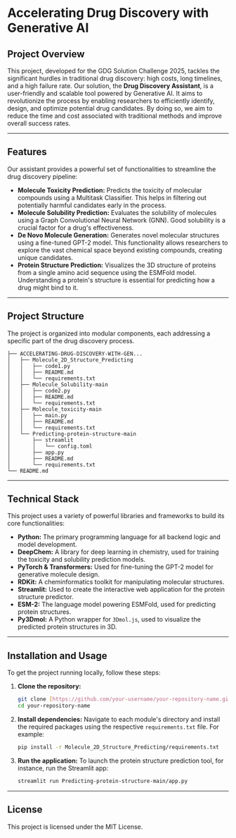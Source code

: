 # Accelerating Drug Discovery with Generative AI

## Project Overview

This project, developed for the GDG Solution Challenge 2025, tackles the significant hurdles in traditional drug discovery: high costs, long timelines, and a high failure rate. Our solution, the **Drug Discovery Assistant**, is a user-friendly and scalable tool powered by Generative AI. It aims to revolutionize the process by enabling researchers to efficiently identify, design, and optimize potential drug candidates. By doing so, we aim to reduce the time and cost associated with traditional methods and improve overall success rates.

---

## Features

Our assistant provides a powerful set of functionalities to streamline the drug discovery pipeline:

* **Molecule Toxicity Prediction:** Predicts the toxicity of molecular compounds using a Multitask Classifier. This helps in filtering out potentially harmful candidates early in the process.
* **Molecule Solubility Prediction:** Evaluates the solubility of molecules using a Graph Convolutional Neural Network (GNN). Good solubility is a crucial factor for a drug's effectiveness.
* **De Novo Molecule Generation:** Generates novel molecular structures using a fine-tuned GPT-2 model. This functionality allows researchers to explore the vast chemical space beyond existing compounds, creating unique candidates.
* **Protein Structure Prediction:** Visualizes the 3D structure of proteins from a single amino acid sequence using the ESMFold model. Understanding a protein's structure is essential for predicting how a drug might bind to it.

---

## Project Structure

The project is organized into modular components, each addressing a specific part of the drug discovery process.

```
├── ACCELERATING-DRUG-DISCOVERY-WITH-GEN...
│   ├── Molecule_2D_Structure_Predicting
│   │   ├── code1.py
│   │   ├── README.md
│   │   └── requirements.txt
│   ├── Molecule_Solubility-main
│   │   ├── code2.py
│   │   ├── README.md
│   │   └── requirements.txt
│   ├── Molecule_toxicity-main
│   │   ├── main.py
│   │   ├── README.md
│   │   └── requirements.txt
│   └── Predicting-protein-structure-main
│       ├── streamlit
│       │   └── config.toml
│       ├── app.py
│       ├── README.md
│       └── requirements.txt
└── README.md
```

---

## Technical Stack

This project uses a variety of powerful libraries and frameworks to build its core functionalities:

* **Python:** The primary programming language for all backend logic and model development.
* **DeepChem:** A library for deep learning in chemistry, used for training the toxicity and solubility prediction models.
* **PyTorch & Transformers:** Used for fine-tuning the GPT-2 model for generative molecule design.
* **RDKit:** A cheminformatics toolkit for manipulating molecular structures.
* **Streamlit:** Used to create the interactive web application for the protein structure predictor.
* **ESM-2:** The language model powering ESMFold, used for predicting protein structures.
* **Py3Dmol:** A Python wrapper for `3Dmol.js`, used to visualize the predicted protein structures in 3D.

---

## Installation and Usage

To get the project running locally, follow these steps:

1.  **Clone the repository:**
    ```bash
    git clone [https://github.com/your-username/your-repository-name.git](https://github.com/your-username/your-repository-name.git)
    cd your-repository-name
    ```

2.  **Install dependencies:** Navigate to each module's directory and install the required packages using the respective `requirements.txt` file. For example:
    ```bash
    pip install -r Molecule_2D_Structure_Predicting/requirements.txt
    ```

3.  **Run the application:** To launch the protein structure prediction tool, for instance, run the Streamlit app:
    ```bash
    streamlit run Predicting-protein-structure-main/app.py
    ```

---

## License

This project is licensed under the MIT License.